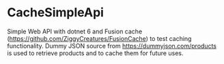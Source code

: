# CacheSimpleApi


Simple Web API with dotnet 6 and Fusion cache (https://github.com/ZiggyCreatures/FusionCache) to test caching functionality. 
Dummy JSON source from https://dummyjson.com/products is used to retrieve products and to cache them for future uses.
